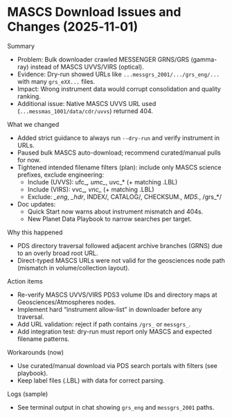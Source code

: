 # MASCS Download Issues and Changes (2025‑11‑01)

Summary
- Problem: Bulk downloader crawled MESSENGER GRNS/GRS (gamma-ray) instead of MASCS UVVS/VIRS (optical).
- Evidence: Dry-run showed URLs like `...messgrs_2001/.../grs_eng/...` with many `grs_eXX...` files.
- Impact: Wrong instrument data would corrupt consolidation and quality ranking.
- Additional issue: Native MASCS UVVS URL used (`...messmas_1001/data/cdr/uvvs`) returned 404.

What we changed
- Added strict guidance to always run `--dry-run` and verify instrument in URLs.
- Paused bulk MASCS auto-download; recommend curated/manual pulls for now.
- Tightened intended filename filters (plan): include only MASCS science prefixes, exclude engineering:
  - Include (UVVS): ufc_*, umc_*, uvc_* (+ matching .LBL)
  - Include (VIRS): vvc_*, vnc_* (+ matching .LBL)
  - Exclude: *_eng*, *_hdr*, INDEX/, CATALOG/, CHECKSUM.*, MD5.*, /grs_*/
- Doc updates:
  - Quick Start now warns about instrument mismatch and 404s.
  - New Planet Data Playbook to narrow searches per target.

Why this happened
- PDS directory traversal followed adjacent archive branches (GRNS) due to an overly broad root URL.
- Direct-typed MASCS URLs were not valid for the geosciences node path (mismatch in volume/collection layout).

Action items
- Re-verify MASCS UVVS/VIRS PDS3 volume IDs and directory maps at Geosciences/Atmospheres nodes.
- Implement hard “instrument allow-list” in downloader before any traversal.
- Add URL validation: reject if path contains `/grs_` or `messgrs_`.
- Add integration test: dry-run must report only MASCS and expected filename patterns.

Workarounds (now)
- Use curated/manual download via PDS search portals with filters (see playbook).
- Keep label files (.LBL) with data for correct parsing.

Logs (sample)
- See terminal output in chat showing `grs_eng` and `messgrs_2001` paths.